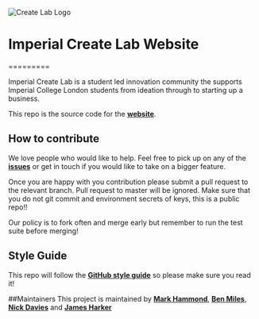 ![Create Lab Logo](http://www.imperialcreatelab.com/LogoAdjacent.png)

# Imperial Create Lab Website
=========

Imperial Create Lab is a student led innovation community the supports Imperial College London students from ideation through to starting up a business.

This repo is the source code for the **[website](http://www.imperialcreatelab.com)**.

## How to contribute
We love people who would like to help. Feel free to pick up on any of the **[issues](https://github.com/icsaas/createlab/issues)** or get in touch if you would like to take on a bigger feature.

Once you are happy with you contribution please submit a pull request to the relevant branch. Pull request to master will be ignored. Make sure that you do not git commit and environment secrets of keys, this is a public repo!!

Our policy is to fork often and merge early but remember to run the test suite before merging!


## Style Guide
This repo will follow the **[GitHub style guide](https://github.com/styleguide)** so please make sure you read it!

##Maintainers
This project is maintained by **[Mark Hammond](https://github.com/mwhammond)**, **[Ben Miles](https://github.com/bmiles)**, **[Nick Davies](https://github.com/nicktdavies)** and **[James Harker](https://github.com/jamesharker)**